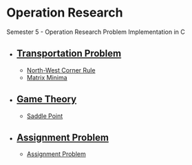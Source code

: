 # Operation Research

Semester 5 - Operation Research Problem Implementation in C

* ## [Transportation Problem](src/TP/)
    * [North-West Corner Rule](src/TP/nwcm.c)
    * [Matrix Minima](src/TP/matrix_minima.c)

* ## [Game Theory](src/GT/)
    * [Saddle Point](src/GT/saddle_point.c)

* ## [Assignment Problem](src/AP/)
    * [Assignment Problem](src/AP/ap.c)
